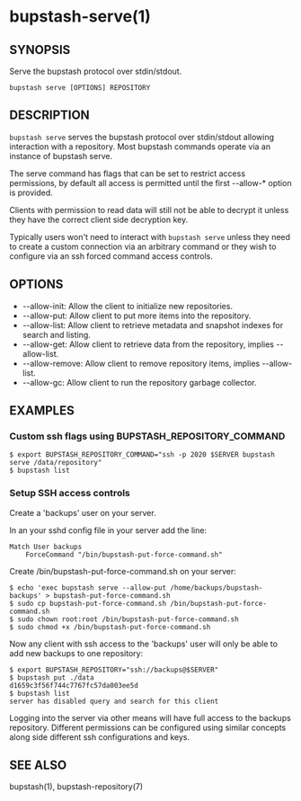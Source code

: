 bupstash-serve(1) 
================

## SYNOPSIS

Serve the bupstash protocol over stdin/stdout.

`bupstash serve [OPTIONS] REPOSITORY`

## DESCRIPTION

`bupstash serve` serves the bupstash protocol over stdin/stdout allowing
interaction with a repository. Most bupstash commands operate via an instance of bupstash serve.

The serve command has flags that can be set to restrict access permissions, by default
all access is permitted until the first --allow-* option is provided.

Clients with permission to read data will still not be able to decrypt it unless they 
have the correct client side decryption key.

Typically users won't need to interact with `bupstash serve` unless they need
to create a custom connection via an arbitrary command or they wish to configure
via an ssh forced command access controls.

## OPTIONS

* --allow-init:
  Allow the client to initialize new repositories.
* --allow-put:
  Allow client to put more items into the repository.
* --allow-list:
  Allow client to retrieve metadata and snapshot indexes for search and listing.
* --allow-get:
  Allow client to retrieve data from the repository, implies --allow-list.
* --allow-remove:
  Allow client to remove repository items, implies --allow-list.
* --allow-gc:
  Allow client to run the repository garbage collector.

## EXAMPLES


### Custom ssh flags using BUPSTASH_REPOSITORY_COMMAND

```
$ export BUPSTASH_REPOSITORY_COMMAND="ssh -p 2020 $SERVER bupstash serve /data/repository"
$ bupstash list
```

### Setup SSH access controls

Create a 'backups' user on your server.

In an your sshd config file in your server add the line:

```
Match User backups
    ForceCommand "/bin/bupstash-put-force-command.sh"
```

Create /bin/bupstash-put-force-command.sh on your server:

```
$ echo 'exec bupstash serve --allow-put /home/backups/bupstash-backups' > bupstash-put-force-command.sh
$ sudo cp bupstash-put-force-command.sh /bin/bupstash-put-force-command.sh
$ sudo chown root:root /bin/bupstash-put-force-command.sh
$ sudo chmod +x /bin/bupstash-put-force-command.sh
```

Now any client with ssh access to the 'backups' user will only be able to add new backups to one repository:


```
$ export BUPSTASH_REPOSITORY="ssh://backups@$SERVER"
$ bupstash put ./data
d1659c3f56f744c7767fc57da003ee5d
$ bupstash list
server has disabled query and search for this client
```

Logging into the server via other means will have full access to the backups repository. Different 
permissions can be configured using similar concepts along side different ssh configurations and keys.

## SEE ALSO

bupstash(1), bupstash-repository(7)
